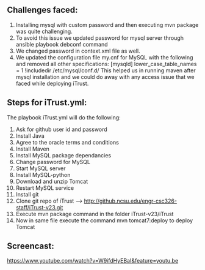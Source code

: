 ## Challenges faced:

1. Installing mysql with custom password and then executing mvn package was quite challenging.
2. To avoid this issue we updated password for mysql server through ansible playbook debconf command
3. We changed password in context.xml file as well.
4. We updated the configuration file my.cnf for MySQL with the following and removed all other specifications:
  [mysqld]
  lower_case_table_names = 1
  !includedir /etc/mysql/conf.d/
This helped us in running maven after mysql installation and we could do away with any access issue that we faced while deploying iTrust.

## Steps for iTrust.yml:
The playbook iTrust.yml will do the following:
1. Ask for github user id and password
2. Install Java
3. Agree to the oracle terms and conditions
4. Install Maven
5. Install MySQL package dependancies
6. Change password for MySQL
7. Start MySQL server
8. Install MySQL-python
9. Download and unzip Tomcat
10. Restart MySQL service
11. Install git
12. Clone git repo of iTrust --> http://github.ncsu.edu/engr-csc326-staff/iTrust-v23.git
13. Execute mvn package command in the folder iTrust-v23/iTrust
14.  Now in same file execute the command mvn tomcat7:deploy to deploy Tomcat

## Screencast:
https://www.youtube.com/watch?v=W9ifdHyEBaI&feature=youtu.be⁠⁠⁠⁠
